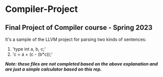 # Compiler-Project
## Final Project of Compiler course - Spring 2023
It's a sample of the LLVM project for parsing two kinds of sentences:
1. 'type int a, b, c;'
2. 'c = a + (c - (b*c));'
   
***Note: these files are not completed based on the above explanation and are just a simple calculator based on this rep.***

